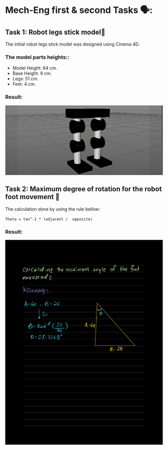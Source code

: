 # Mech-Eng first & second Tasks 🗣: <br />

## Task 1: Robot legs stick model🦿

The initial robot legs stick model was designed using Cinema 4D.

### The model parts heights::
- Model Height: 64 cm.
- Base Height: 9 cm.
- Legs: 51 cm.
- Feet: 4 cm.

### Result:
<img src="Stick_Model.png" width="550">

## Task 2: Maximum degree of rotation for the robot foot movement 🧮

The calculation done by using the rule bellow:

`Theta = tan^-1 * (adjacent /  opposite)`

### Result:
<img src="Maximum degree_page-0001.jpg" width=550>


 
